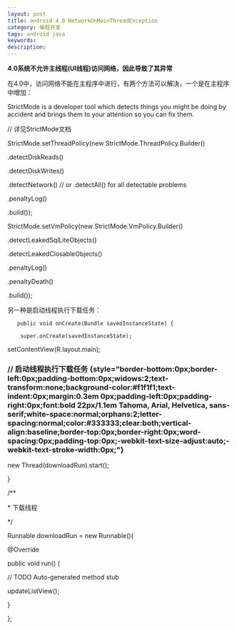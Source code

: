 ```yaml
---
layout: post
title: android 4.0 NetworkOnMainThreadException
category: 编程开发
tags: android java
keywords: 
description: 
---
```


**4.0系统不允许主线程(UI线程)访问网络，因此导致了其异常**

 

在4.0中，访问网络不能在主程序中进行，有两个方法可以解决，一个是在主程序中增加：

StrictMode is a developer tool which detects things you might be doing
by accident and brings them to your attention so you can fix them.

// 详见StrictMode文档

StrictMode.setThreadPolicy(new StrictMode.ThreadPolicy.Builder()

.detectDiskReads()

.detectDiskWrites()

.detectNetwork()   // or .detectAll() for all detectable problems

.penaltyLog()

.build());

StrictMode.setVmPolicy(new StrictMode.VmPolicy.Builder()

.detectLeakedSqlLiteObjects()

.detectLeakedClosableObjects()

.penaltyLog()

.penaltyDeath()

.build());

 

 

另一种是启动线程执行下载任务：

       public void onCreate(Bundle savedInstanceState) {

        super.onCreate(savedInstanceState);

setContentView(R.layout.main);

###          // 启动线程执行下载任务 {style="border-bottom:0px;border-left:0px;padding-bottom:0px;widows:2;text-transform:none;background-color:#f1f1f1;text-indent:0px;margin:0.3em 0px;padding-left:0px;padding-right:0px;font:bold 22px/1.1em Tahoma, Arial, Helvetica, sans-serif;white-space:normal;orphans:2;letter-spacing:normal;color:#333333;clear:both;vertical-align:baseline;border-top:0px;border-right:0px;word-spacing:0px;padding-top:0px;-webkit-text-size-adjust:auto;-webkit-text-stroke-width:0px;"}

new Thread(downloadRun).start();

}

/\*\*

\* 下载线程

\*/

Runnable downloadRun = new Runnable(){

@Override

public void run() {

// TODO Auto-generated method stub

updateListView();

}

};

 








